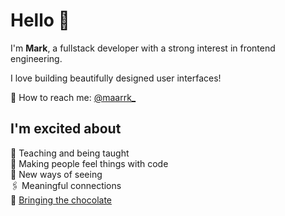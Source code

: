 # Hello 👋

I'm **Mark**, a fullstack developer with a strong interest in frontend engineering.</br>

I love building beautifully designed user interfaces!</br>

💌 How to reach me: [@maarrk_](https://twitter.com/maarrk_)

## I'm excited about
🌱 Teaching and being taught</br>
🥰 Making people feel things with code</br>
🧐 New ways of seeing</br>
🖇 Meaningful connections</br>
🍩 [Bringing the chocolate](https://loremipsum.ueno.co/designers-should-always-bring-the-chocolate-7eb597300215)